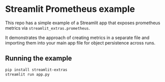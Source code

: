 # Streamlit Prometheus example

This repo has a simple example of a Streamlit app that exposes prometheus metrics via `streamlit_extras.prometheus`.

It demonstrates the approach of creating metrics in a separate file and importing them into your main app file
for object persistence across runs.

## Running the example

```sh
pip install streamlit-extras
streamlit run app.py
```
